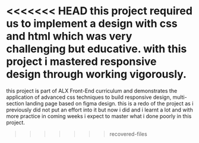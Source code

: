 <<<<<<< HEAD
this project required us to implement a design with css and html which was very challenging but educative. with this project i mastered responsive design through working vigorously.
=======
this project is part of ALX Front-End curriculum and demonstrates the application of advanced css techniques to build responsive design, multi-section landing page based on figma design. this is a redo of the project as i previously did not put an effort into it but now i did and i learnt a lot and with more practice in coming weeks i expect to master what i done poorly in this project.
>>>>>>> recovered-files
